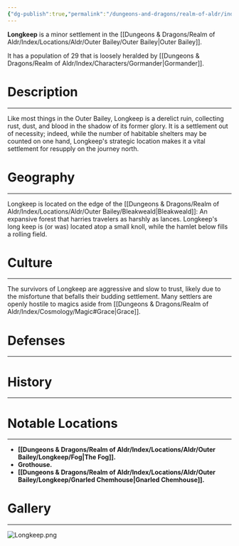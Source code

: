 ```yaml
---
{"dg-publish":true,"permalink":"/dungeons-and-dragons/realm-of-aldr/index/locations/aldr/outer-bailey/longkeep/longkeep/"}
---
```


**Longkeep** is a minor settlement in the [[Dungeons & Dragons/Realm of Aldr/Index/Locations/Aldr/Outer Bailey/Outer Bailey\|Outer Bailey]]. 

It has a population of 29 that is loosely heralded by [[Dungeons & Dragons/Realm of Aldr/Index/Characters/Gormander\|Gormander]].
# Description
---
Like most things in the Outer Bailey, Longkeep is a derelict ruin, collecting rust, dust, and blood in the shadow of its former glory. It is a settlement out of necessity; indeed, while the number of habitable shelters may be counted on one hand, Longkeep's strategic location makes it a vital settlement for resupply on the journey north.
# Geography
---
Longkeep is located on the edge of the [[Dungeons & Dragons/Realm of Aldr/Index/Locations/Aldr/Outer Bailey/Bleakweald\|Bleakweald]]: An expansive forest that harries travelers as harshly as lances. Longkeep's long keep is (or was) located atop a small knoll, while the hamlet below fills a rolling field.
# Culture
---
The survivors of Longkeep are aggressive and slow to trust, likely due to the misfortune that befalls their budding settlement. Many settlers are openly hostile to magics aside from [[Dungeons & Dragons/Realm of Aldr/Index/Cosmology/Magic#Grace\|Grace]].
# Defenses
---
# History
---
# Notable Locations
---
- **[[Dungeons & Dragons/Realm of Aldr/Index/Locations/Aldr/Outer Bailey/Longkeep/Fog\|The Fog]].**
- **Grothouse.**
- **[[Dungeons & Dragons/Realm of Aldr/Index/Locations/Aldr/Outer Bailey/Longkeep/Gnarled Chemhouse\|Gnarled Chemhouse]].**
# Gallery
---
![Longkeep.png](/img/user/Attachments/Dungeons%20&%20Dragons%20Attachments/Longkeep.png)